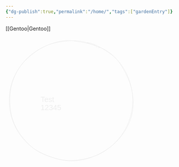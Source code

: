 ```yaml
---
{"dg-publish":true,"permalink":"/home/","tags":["gardenEntry"]}
---
```



[[Gentoo\|Gentoo]]

<svg version="1.1" xmlns="http://www.w3.org/2000/svg" viewBox="0 0 354 344" width="354" height="344" filter="invert(93%) hue-rotate(180deg)">
  <!-- svg-source:excalidraw -->
  
  <defs>
    <style class="style-fonts">
      @font-face {
        font-family: "Virgil";
        src: url("https://excalidraw.com/Virgil.woff2");
      }
      @font-face {
        font-family: "Cascadia";
        src: url("https://excalidraw.com/Cascadia.woff2");
      }
    </style>
  </defs>
  <g stroke-linecap="round" transform="translate(10 10) rotate(0 167 162)"><path d="M210.26 5.28 C226.03 6.45, 241.03 15.75, 254.94 24.02 C268.85 32.29, 282.97 42.96, 293.69 54.91 C304.41 66.87, 312.86 80.84, 319.26 95.73 C325.67 110.61, 330.28 128.29, 332.11 144.23 C333.93 160.17, 333.25 175.83, 330.23 191.38 C327.2 206.93, 321.4 223.49, 313.96 237.53 C306.52 251.57, 296.94 264.31, 285.6 275.62 C274.26 286.94, 260.58 297.92, 245.92 305.44 C231.26 312.95, 213.67 317.74, 197.63 320.71 C181.6 323.68, 165.87 325.05, 149.69 323.23 C133.52 321.41, 115.77 315.98, 100.59 309.78 C85.41 303.58, 71.2 296.12, 58.63 286.03 C46.07 275.95, 34.13 262.93, 25.2 249.26 C16.28 235.59, 9.31 219.45, 5.09 204 C0.87 188.56, -0.68 172.49, -0.12 156.61 C0.45 140.74, 3.01 123.87, 8.47 108.75 C13.94 93.62, 22.76 78.54, 32.67 65.84 C42.57 53.14, 54.83 41.98, 67.91 32.57 C80.98 23.16, 95.83 14.8, 111.12 9.37 C126.4 3.93, 140.93 -0.2, 159.63 -0.03 C178.32 0.15, 210.62 7.26, 223.3 10.4 C235.98 13.55, 236.45 16.47, 235.68 18.85 M240.54 17.29 C256.07 21.38, 271.56 32.67, 283.38 43.77 C295.21 54.87, 303.81 69.67, 311.49 83.89 C319.18 98.11, 325.73 113.51, 329.49 129.08 C333.25 144.65, 335.17 161.5, 334.06 177.3 C332.96 193.1, 329.24 209.11, 322.87 223.87 C316.5 238.62, 306.18 253.83, 295.83 265.81 C285.49 277.79, 274.5 287.02, 260.79 295.74 C247.09 304.47, 229.63 313.25, 213.59 318.16 C197.56 323.07, 180.93 325.6, 164.56 325.2 C148.19 324.79, 131.05 320.77, 115.37 315.74 C99.7 310.71, 83.89 304.23, 70.5 295.01 C57.11 285.8, 44.92 273.11, 35.02 260.45 C25.12 247.79, 16.61 233.62, 11.07 219.06 C5.54 204.49, 2.83 188.72, 1.83 173.09 C0.82 157.45, 1.47 140.87, 5.04 125.23 C8.61 109.58, 15 93.09, 23.27 79.2 C31.54 65.3, 42.31 52.59, 54.66 41.86 C67 31.13, 82.53 21.36, 97.33 14.83 C112.13 8.31, 127.54 4.88, 143.45 2.7 C159.35 0.53, 176.53 -0.68, 192.75 1.79 C208.97 4.26, 232.7 14.55, 240.76 17.52 C248.82 20.49, 242.01 17.15, 241.1 19.63" stroke="#000000" stroke-width="1" fill="none"/></g><g transform="translate(94.5 158) rotate(0 29 22.5)"><text x="0" y="17.5" font-family="Helvetica, Segoe UI Emoji" font-size="20px" fill="#000000" text-anchor="start" style="white-space: pre;" direction="ltr">Test</text><text x="0" y="40" font-family="Helvetica, Segoe UI Emoji" font-size="20px" fill="#000000" text-anchor="start" style="white-space: pre;" direction="ltr">12345</text></g></svg>
